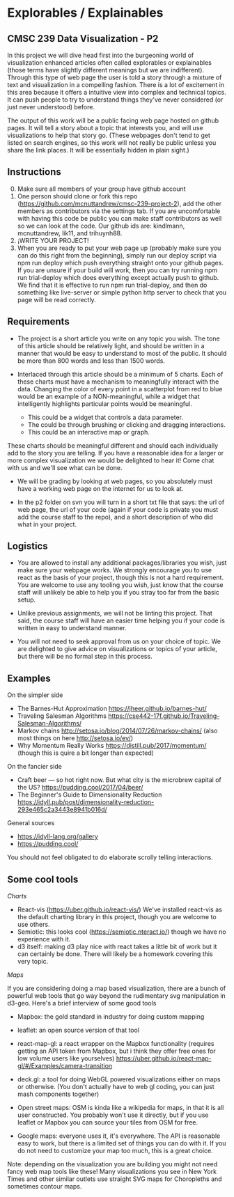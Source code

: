 # Explorables / Explainables

## CMSC 239 Data Visualization - P2

In this project we will dive head first into the burgeoning world of visualization enhanced articles often called explorables or explainables (those terms have slightly different meanings but we are indifferent). Through this type of web page the user is told a story through a mixture of text and visualization in a compelling fashion. There is a lot of excitement in this area because it offers a intuitive view into complex and technical topics. It can push people to try to understand things they've never considered (or just never understood) before.

The output of this work will be a public facing web page hosted on github pages. It will tell a story about a topic that interests you, and will use visualizations to help that story go. (These webpages don't tend to get listed on search engines, so this work will not really be public unless you share the link places. It will be essentially hidden in plain sight.)

## Instructions

0. Make sure all members of your group have github account
1. One person should clone or fork this repo (https://github.com/mcnuttandrew/cmsc-239-project-2), add the other members as contributors via the settings tab. If you are uncomfortable with having this code be public you can make staff contributors as well so we can look at the code. Our github ids are: kindlmann, mcnuttandrew, lik11, and trihuynh88.
1. ¡WRITE YOUR PROJECT!
1. When you are ready to put your web page up (probably make sure you can do this right from the beginning), simply run our deploy script via npm run deploy which push everything straight onto your github pages. If you are unsure if your build will work, then you can try running npm run trial-deploy which does everything except actually push to github. We find that it is effective to run npm run trial-deploy, and then do something like live-server or simple python http server to check that you page will be read correctly.

## Requirements

- The project is a short article you write on any topic you wish. The tone of this article should be relatively light, and should be written in a manner that would be easy to understand to most of the public. It should be more than 800 words and less than 1500 words.

- Interlaced through this article should be a minimum of 5 charts. Each of these charts must have a mechanism to meaningfully interact with the data. Changing the color of every point in a scatterplot from red to blue would be an example of a NON-meaningful, while a widget that intelligently highlights particular points would be meaningful.

  - This could be a widget that controls a data parameter.
  - The could be through brushing or clicking and dragging interactions.
  - This could be an interactive map or graph.

These charts should be meaningful different and should each individually add to the story you are telling. If you have a reasonable idea for a larger or more complex visualization we would be delighted to hear it! Come chat with us and we'll see what can be done.

- We will be grading by looking at web pages, so you absolutely must have a working web page on the internet for us to look at.

- In the p2 folder on svn you will turn in a short txt file that says: the url of web page, the url of your code (again if your code is private you must add the course staff to the repo), and a short description of who did what in your project.

## Logistics

- You are allowed to install any additional packages/libraries you wish, just make sure your webpage works. We strongly encourage you to use react as the basis of your project, though this is not a hard requirement. You are welcome to use any tooling you wish, just know that the course staff will unlikely be able to help you if you stray too far from the basic setup.

- Unlike previous assignments, we will not be linting this project. That said, the course staff will have an easier time helping you if your code is written in easy to understand manner.

- You will not need to seek approval from us on your choice of topic. We are delighted to give advice on visualizations or topics of your article, but there will be no formal step in this process.

## Examples

On the simpler side

- The Barnes-Hut Approximation https://jheer.github.io/barnes-hut/
- Traveling Salesman Algorithms https://cse442-17f.github.io/Traveling-Salesman-Algorithms/
- Markov chains http://setosa.io/blog/2014/07/26/markov-chains/ (also most things on here http://setosa.io/ev/)
- Why Momentum Really Works https://distill.pub/2017/momentum/ (though this is quire a bit longer than expected)

On the fancier side

- Craft beer — so hot right now. But what city is the microbrew capital of the US? https://pudding.cool/2017/04/beer/
- The Beginner's Guide to Dimensionality Reduction https://idyll.pub/post/dimensionality-reduction-293e465c2a3443e8941b016d/

General sources

- https://idyll-lang.org/gallery
- https://pudding.cool/

You should not feel obligated to do elaborate scrolly telling interactions.

## Some cool tools

_Charts_

- React-vis (https://uber.github.io/react-vis/) We've installed react-vis as the default charting library in this project, though you are welcome to use others.
- Semiotic: this looks cool (https://semiotic.nteract.io/) though we have no experience with it.
- d3 itself: making d3 play nice with react takes a little bit of work but it can certainly be done. There will likely be a homework covering this very topic.

_Maps_

If you are considering doing a map based visualization, there are a bunch of powerful web tools that go way beyond the rudimentary svg manipulation in d3-geo. Here's a brief interview of some good tools

- Mapbox: the gold standard in industry for doing custom mapping

- leaflet: an open source version of that tool

- react-map-gl: a react wrapper on the Mapbox functionality (requires getting an API token from Mapbox, but i think they offer free ones for low volume users like yourselves) https://uber.github.io/react-map-gl/#/Examples/camera-transition

- deck.gl: a tool for doing WebGL powered visualizations either on maps or otherwise. (You don't actually have to web gl coding, you can just mash components together)

- Open street maps: OSM is kinda like a wikipedia for maps, in that it is all user constructed. You probably won't use it directly, but if you use leaflet or Mapbox you can source your tiles from OSM for free.

- Google maps: everyone uses it, it's everywhere. The API is reasonable easy to work, but there is a limited set of things you can do with it. If you do not need to customize your map too much, this is a great choice.

Note: depending on the visualization you are building you might not need fancy web map tools like these! Many visualizations you see in New York Times and other similar outlets use straight SVG maps for Choropleths and sometimes contour maps.
